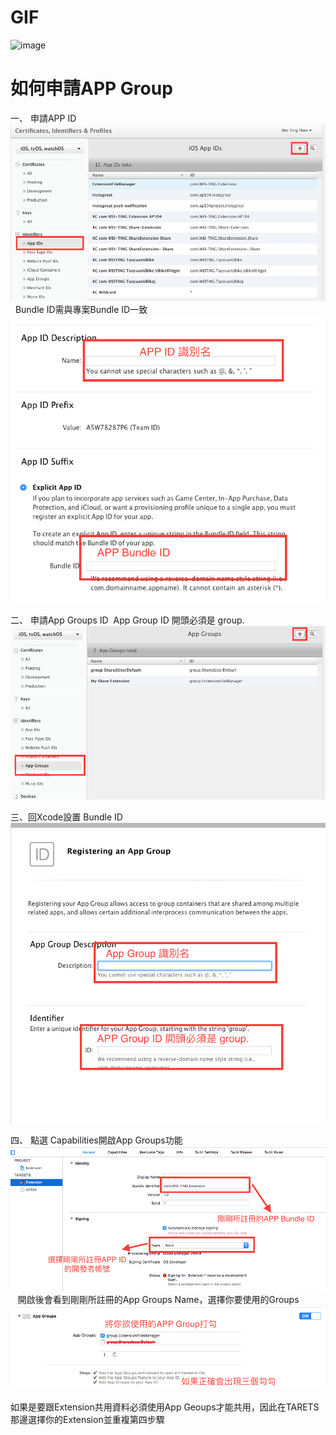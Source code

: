 # GIF

![image](https://github.com/a0188000/Share-Extension/blob/master/Share%20Extension.gif)


# 如何申請APP Group

一、 申請APP ID
![image](https://github.com/a0188000/Share-Extension/blob/master/Steps/step1.png)
    Bundle ID需與專案Bundle ID一致
![image](https://github.com/a0188000/Share-Extension/blob/master/Steps/step2.png)

二、 申請App Groups ID
     App Group ID 開頭必須是 group.
![image](https://github.com/a0188000/Share-Extension/blob/master/Steps/step3.png)
    
三、回Xcode設置 Bundle ID
![image](https://github.com/a0188000/Share-Extension/blob/master/Steps/step4.png)

四、 點選 Capabilities開啟App Groups功能
![image](https://github.com/a0188000/Share-Extension/blob/master/Steps/step5.png)
    開啟後會看到剛剛所註冊的App Groups Name，選擇你要使用的Groups
![image](https://github.com/a0188000/Share-Extension/blob/master/Steps/step6.png)

如果是要跟Extension共用資料必須使用App Geoups才能共用，因此在TARETS那邊選擇你的Extension並重複第四步驟
